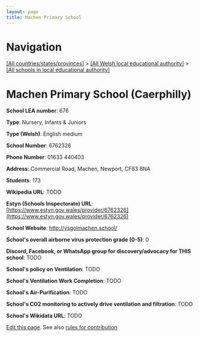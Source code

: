 ```yaml
---
layout: page
title: Machen Primary School
---
```

# Navigation

[[All countries/states/provinces]](../../..) > [[All Welsh local educational authority]](../..) > [[All schools in local educational authority]](..)

# Machen Primary School (Caerphilly)

**School LEA number**: 676

**Type**: Nursery, Infants & Juniors

**Type (Welsh)**: English medium

**School Number**: 6762326

**Phone Number**: 01633 440403

**Address**: Commercial Road, Machen, Newport, CF83 8NA

**Students**: 173

**Wikipedia URL**: TODO

**Estyn (Schools Inspectorate) URL**: [https://www.estyn.gov.wales/provider/6762326](https://www.estyn.gov.wales/provider/6762326)

**School Website**: http://ysgolmachen.school/

**School's overall airborne virus protection grade (0-5)**: 0

**Discord, Facebook, or WhatsApp group for discovery/advocacy for THIS school**: TODO

**School's policy on Ventilation**: TODO

**School's Ventilation Work Completion**: TODO

**School's Air-Purification**: TODO

**School's CO2 monitoring to actively drive ventilation and filtration**: TODO

**School's Wikidata URL**: TODO




[Edit this page](https://github.com/ventilate-schools/Wales/edit/prif/./Caerphilly/Machen_Primary_School.md). See also [rules for contribution](../../../contribution-rules/)
